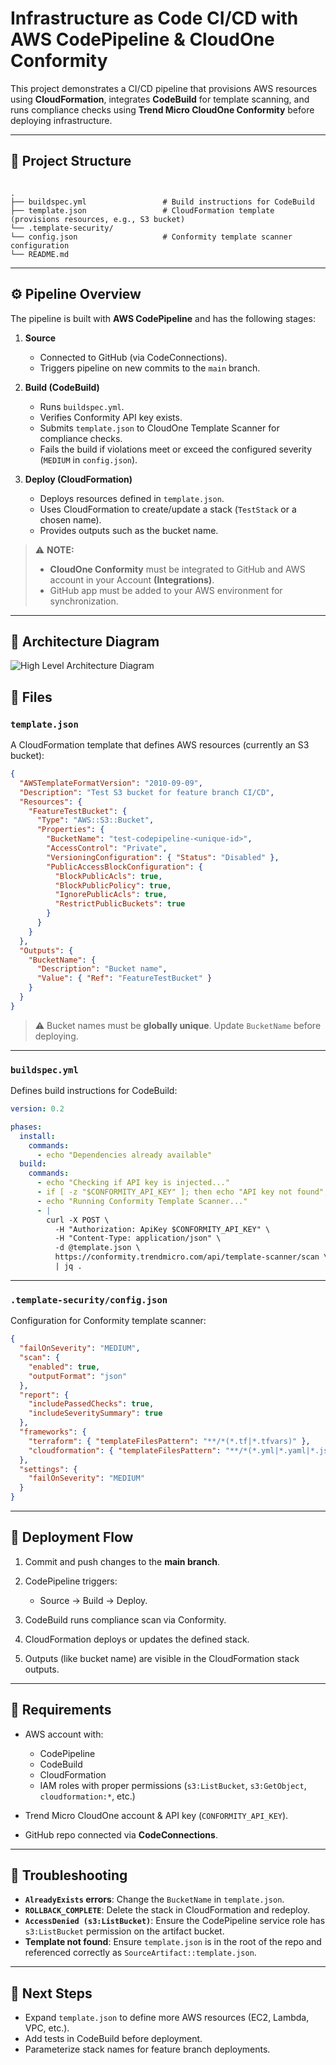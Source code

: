# Infrastructure as Code CI/CD with AWS CodePipeline & CloudOne Conformity

This project demonstrates a CI/CD pipeline that provisions AWS resources using **CloudFormation**, integrates **CodeBuild** for template scanning, and runs compliance checks using **Trend Micro CloudOne Conformity** before deploying infrastructure.

---

## 📂 Project Structure

```

.
├── buildspec.yml                 # Build instructions for CodeBuild
├── template.json                 # CloudFormation template (provisions resources, e.g., S3 bucket)
└── .template-security/
└── config.json                   # Conformity template scanner configuration
└── README.md                     

````

---

## ⚙️ Pipeline Overview

The pipeline is built with **AWS CodePipeline** and has the following stages:

1. **Source**
   - Connected to GitHub (via CodeConnections).
   - Triggers pipeline on new commits to the `main` branch.

2. **Build (CodeBuild)**
   - Runs `buildspec.yml`.
   - Verifies Conformity API key exists.
   - Submits `template.json` to CloudOne Template Scanner for compliance checks.
   - Fails the build if violations meet or exceed the configured severity (`MEDIUM` in `config.json`).

3. **Deploy (CloudFormation)**
   - Deploys resources defined in `template.json`.
   - Uses CloudFormation to create/update a stack (`TestStack` or a chosen name).
   - Provides outputs such as the bucket name.

> ⚠️  **NOTE:**  
> - **CloudOne Conformity** must be integrated to GitHub and AWS account in your Account **(Integrations)**.
> - GitHub app must be added to your AWS environment for synchronization.

---

## 🎨 Architecture Diagram
![High Level Architecture Diagram](./diagram/Security-In-IaC-Pipeline.png)

## 📝 Files

### `template.json`

A CloudFormation template that defines AWS resources (currently an S3 bucket):

```json
{
  "AWSTemplateFormatVersion": "2010-09-09",
  "Description": "Test S3 bucket for feature branch CI/CD",
  "Resources": {
    "FeatureTestBucket": {
      "Type": "AWS::S3::Bucket",
      "Properties": {
        "BucketName": "test-codepipeline-<unique-id>",
        "AccessControl": "Private",
        "VersioningConfiguration": { "Status": "Disabled" },
        "PublicAccessBlockConfiguration": {
          "BlockPublicAcls": true,
          "BlockPublicPolicy": true,
          "IgnorePublicAcls": true,
          "RestrictPublicBuckets": true
        }
      }
    }
  },
  "Outputs": {
    "BucketName": {
      "Description": "Bucket name",
      "Value": { "Ref": "FeatureTestBucket" }
    }
  }
}
````

> ⚠️ Bucket names must be **globally unique**. Update `BucketName` before deploying.

---

### `buildspec.yml`

Defines build instructions for CodeBuild:

```yaml
version: 0.2

phases:
  install:
    commands:
      - echo "Dependencies already available"
  build:
    commands:
      - echo "Checking if API key is injected..."
      - if [ -z "$CONFORMITY_API_KEY" ]; then echo "API key not found"; exit 1; else echo "API key is available"; fi
      - echo "Running Conformity Template Scanner..."
      - |
        curl -X POST \
          -H "Authorization: ApiKey $CONFORMITY_API_KEY" \
          -H "Content-Type: application/json" \
          -d @template.json \
          https://conformity.trendmicro.com/api/template-scanner/scan \
          | jq .
```

---

### `.template-security/config.json`

Configuration for Conformity template scanner:

```json
{
  "failOnSeverity": "MEDIUM",
  "scan": {
    "enabled": true,
    "outputFormat": "json"
  },
  "report": {
    "includePassedChecks": true,
    "includeSeveritySummary": true
  },
  "frameworks": {
    "terraform": { "templateFilesPattern": "**/*(*.tf|*.tfvars)" },
    "cloudformation": { "templateFilesPattern": "**/*(*.yml|*.yaml|*.json)" }
  },
  "settings": {
    "failOnSeverity": "MEDIUM"
  }
}
```

---

## 🚀 Deployment Flow

1. Commit and push changes to the **main branch**.
2. CodePipeline triggers:

   * Source → Build → Deploy.
3. CodeBuild runs compliance scan via Conformity.
4. CloudFormation deploys or updates the defined stack.
5. Outputs (like bucket name) are visible in the CloudFormation stack outputs.

---

## 🔑 Requirements

* AWS account with:

  * CodePipeline
  * CodeBuild
  * CloudFormation
  * IAM roles with proper permissions (`s3:ListBucket`, `s3:GetObject`, `cloudformation:*`, etc.)
* Trend Micro CloudOne account & API key (`CONFORMITY_API_KEY`).
* GitHub repo connected via **CodeConnections**.

---

## 🛑 Troubleshooting

* **`AlreadyExists` errors**: Change the `BucketName` in `template.json`.
* **`ROLLBACK_COMPLETE`**: Delete the stack in CloudFormation and redeploy.
* **`AccessDenied (s3:ListBucket)`**: Ensure the CodePipeline service role has `s3:ListBucket` permission on the artifact bucket.
* **Template not found**: Ensure `template.json` is in the root of the repo and referenced correctly as `SourceArtifact::template.json`.

---

## 📌 Next Steps

* Expand `template.json` to define more AWS resources (EC2, Lambda, VPC, etc.).
* Add tests in CodeBuild before deployment.
* Parameterize stack names for feature branch deployments.


